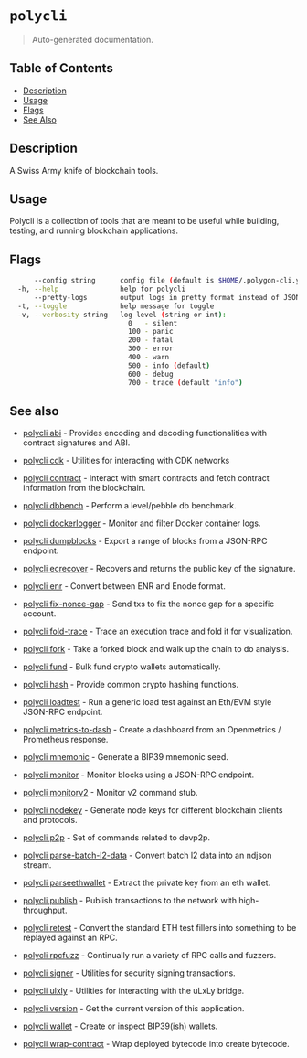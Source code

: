 # `polycli`

> Auto-generated documentation.

## Table of Contents

- [Description](#description)
- [Usage](#usage)
- [Flags](#flags)
- [See Also](#see-also)

## Description

A Swiss Army knife of blockchain tools.

## Usage

Polycli is a collection of tools that are meant to be useful while building, testing, and running blockchain applications.
## Flags

```bash
      --config string      config file (default is $HOME/.polygon-cli.yaml)
  -h, --help               help for polycli
      --pretty-logs        output logs in pretty format instead of JSON (default true)
  -t, --toggle             help message for toggle
  -v, --verbosity string   log level (string or int):
                             0   - silent
                             100 - panic
                             200 - fatal
                             300 - error
                             400 - warn
                             500 - info (default)
                             600 - debug
                             700 - trace (default "info")
```

## See also

- [polycli abi](polycli_abi.md) - Provides encoding and decoding functionalities with contract signatures and ABI.

- [polycli cdk](polycli_cdk.md) - Utilities for interacting with CDK networks

- [polycli contract](polycli_contract.md) - Interact with smart contracts and fetch contract information from the blockchain.

- [polycli dbbench](polycli_dbbench.md) - Perform a level/pebble db benchmark.

- [polycli dockerlogger](polycli_dockerlogger.md) - Monitor and filter Docker container logs.

- [polycli dumpblocks](polycli_dumpblocks.md) - Export a range of blocks from a JSON-RPC endpoint.

- [polycli ecrecover](polycli_ecrecover.md) - Recovers and returns the public key of the signature.

- [polycli enr](polycli_enr.md) - Convert between ENR and Enode format.

- [polycli fix-nonce-gap](polycli_fix-nonce-gap.md) - Send txs to fix the nonce gap for a specific account.

- [polycli fold-trace](polycli_fold-trace.md) - Trace an execution trace and fold it for visualization.

- [polycli fork](polycli_fork.md) - Take a forked block and walk up the chain to do analysis.

- [polycli fund](polycli_fund.md) - Bulk fund crypto wallets automatically.

- [polycli hash](polycli_hash.md) - Provide common crypto hashing functions.

- [polycli loadtest](polycli_loadtest.md) - Run a generic load test against an Eth/EVM style JSON-RPC endpoint.

- [polycli metrics-to-dash](polycli_metrics-to-dash.md) - Create a dashboard from an Openmetrics / Prometheus response.

- [polycli mnemonic](polycli_mnemonic.md) - Generate a BIP39 mnemonic seed.

- [polycli monitor](polycli_monitor.md) - Monitor blocks using a JSON-RPC endpoint.

- [polycli monitorv2](polycli_monitorv2.md) - Monitor v2 command stub.

- [polycli nodekey](polycli_nodekey.md) - Generate node keys for different blockchain clients and protocols.

- [polycli p2p](polycli_p2p.md) - Set of commands related to devp2p.

- [polycli parse-batch-l2-data](polycli_parse-batch-l2-data.md) - Convert batch l2 data into an ndjson stream.

- [polycli parseethwallet](polycli_parseethwallet.md) - Extract the private key from an eth wallet.

- [polycli publish](polycli_publish.md) - Publish transactions to the network with high-throughput.

- [polycli retest](polycli_retest.md) - Convert the standard ETH test fillers into something to be replayed against an RPC.

- [polycli rpcfuzz](polycli_rpcfuzz.md) - Continually run a variety of RPC calls and fuzzers.

- [polycli signer](polycli_signer.md) - Utilities for security signing transactions.

- [polycli ulxly](polycli_ulxly.md) - Utilities for interacting with the uLxLy bridge.

- [polycli version](polycli_version.md) - Get the current version of this application.

- [polycli wallet](polycli_wallet.md) - Create or inspect BIP39(ish) wallets.

- [polycli wrap-contract](polycli_wrap-contract.md) - Wrap deployed bytecode into create bytecode.

